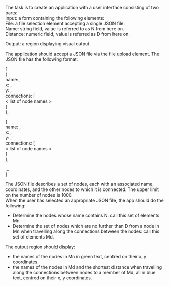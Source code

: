 The task is to create an application with a user interface consisting of two parts:  
Input: a form containing the following elements:  
File: a file selection element accepting a single JSON file.  
Name: string field, value is referred to as N from here on.  
Distance: numeric field, value is referred as D from here on.  

Output: a region displaying visual output.  
  
The application should accept a JSON file via the file upload element. The JSON file has the following format:  
  
[  
  {  
    name: <string>,  
    x: <number>,  
    y: <number>,  
    connections: [  
      < list of node names >  
    ]  
  },  
   
  {  
    name: <string>,  
    x: <number>,  
    y: <number>,  
    connections: [  
      < list of node names >  
    ]  
  },  
   
  ...  
]  
  
The JSON file describes a set of nodes, each with an associated name, coordinates, and the other nodes to which it is connected. The upper limit on the number of nodes is 1000.  
When the user has selected an appropriate JSON file, the app should do the following:    
- Determine the nodes whose name contains N: call this set of elements Mn  
- Determine the set of nodes which are no further than D from a node in Mn when travelling along the connections between the nodes: call this set of elements Md.  

The output region should display:  
- the names of the nodes in Mn in green text, centred on their x, y coordinates.  
- the names of the nodes in Md and the shortest distance when travelling along the connections between nodes to a member of Md, all in blue text, centred on their x, y coordinates.  